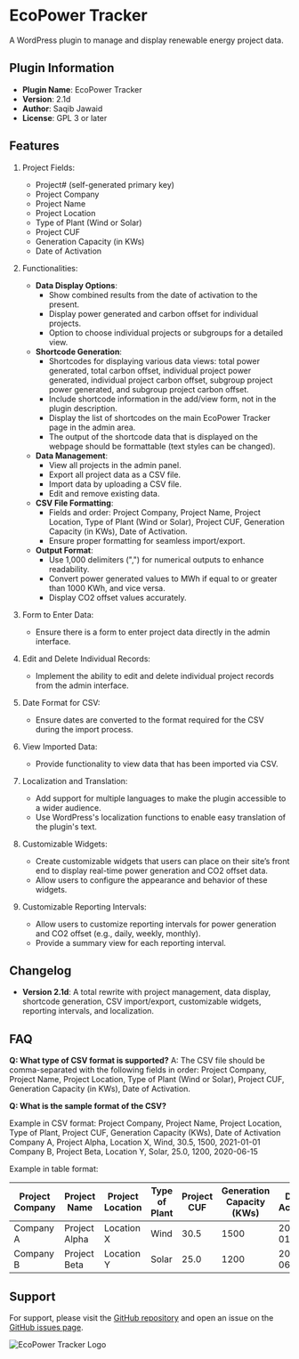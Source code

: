 # EcoPower Tracker

A WordPress plugin to manage and display renewable energy project data.

## Plugin Information

- **Plugin Name**: EcoPower Tracker
- **Version**: 2.1d
- **Author**: Saqib Jawaid
- **License**: GPL 3 or later

## Features

1. Project Fields:
   - Project# (self-generated primary key)
   - Project Company
   - Project Name
   - Project Location
   - Type of Plant (Wind or Solar)
   - Project CUF
   - Generation Capacity (in KWs)
   - Date of Activation

2. Functionalities:
   - **Data Display Options**:
     - Show combined results from the date of activation to the present.
     - Display power generated and carbon offset for individual projects.
     - Option to choose individual projects or subgroups for a detailed view.
   - **Shortcode Generation**:
     - Shortcodes for displaying various data views: total power generated, total carbon offset, individual project power generated, individual project carbon offset, subgroup project power generated, and subgroup project carbon offset.
     - Include shortcode information in the add/view form, not in the plugin description.
     - Display the list of shortcodes on the main EcoPower Tracker page in the admin area.
     - The output of the shortcode data that is displayed on the webpage should be formattable (text styles can be changed).
   - **Data Management**:
     - View all projects in the admin panel.
     - Export all project data as a CSV file.
     - Import data by uploading a CSV file.
     - Edit and remove existing data.
   - **CSV File Formatting**:
     - Fields and order: Project Company, Project Name, Project Location, Type of Plant (Wind or Solar), Project CUF, Generation Capacity (in KWs), Date of Activation.
     - Ensure proper formatting for seamless import/export.
   - **Output Format**:
     - Use 1,000 delimiters (",") for numerical outputs to enhance readability.
     - Convert power generated values to MWh if equal to or greater than 1000 KWh, and vice versa.
     - Display CO2 offset values accurately.

3. Form to Enter Data:
   - Ensure there is a form to enter project data directly in the admin interface.

4. Edit and Delete Individual Records:
   - Implement the ability to edit and delete individual project records from the admin interface.

5. Date Format for CSV:
   - Ensure dates are converted to the format required for the CSV during the import process.

6. View Imported Data:
   - Provide functionality to view data that has been imported via CSV.

7. Localization and Translation:
   - Add support for multiple languages to make the plugin accessible to a wider audience.
   - Use WordPress's localization functions to enable easy translation of the plugin's text.

8. Customizable Widgets:
   - Create customizable widgets that users can place on their site’s front end to display real-time power generation and CO2 offset data.
   - Allow users to configure the appearance and behavior of these widgets.

9. Customizable Reporting Intervals:
   - Allow users to customize reporting intervals for power generation and CO2 offset (e.g., daily, weekly, monthly).
   - Provide a summary view for each reporting interval.

## Changelog

- **Version 2.1d**: A total rewrite with project management, data display, shortcode generation, CSV import/export, customizable widgets, reporting intervals, and localization.

## FAQ

**Q: What type of CSV format is supported?**
A: The CSV file should be comma-separated with the following fields in order: Project Company, Project Name, Project Location, Type of Plant (Wind or Solar), Project CUF, Generation Capacity (in KWs), Date of Activation.

**Q: What is the sample format of the CSV?**

Example in CSV format:
Project Company, Project Name, Project Location, Type of Plant, Project CUF, Generation Capacity (KWs), Date of Activation
Company A, Project Alpha, Location X, Wind, 30.5, 1500, 2021-01-01
Company B, Project Beta, Location Y, Solar, 25.0, 1200, 2020-06-15


Example in table format:

| Project Company | Project Name | Project Location | Type of Plant | Project CUF | Generation Capacity (KWs) | Date of Activation |
|-----------------|--------------|------------------|---------------|-------------|---------------------------|--------------------|
| Company A       | Project Alpha| Location X       | Wind          | 30.5        | 1500                      | 2021-01-01         |
| Company B       | Project Beta | Location Y       | Solar         | 25.0        | 1200                      | 2020-06-15         |

## Support

For support, please visit the [GitHub repository](https://github.com/saqibj/EcoTracker/) and open an issue on the [GitHub issues page](https://github.com/saqibj/EcoTracker/issues).

![EcoPower Tracker Logo](img/EcoTracker-Logo.webp)